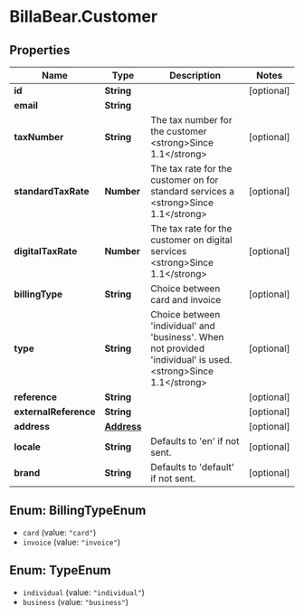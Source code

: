 # BillaBear.Customer

## Properties
Name | Type | Description | Notes
------------ | ------------- | ------------- | -------------
**id** | **String** |  | [optional] 
**email** | **String** |  | 
**taxNumber** | **String** | The tax number for the customer &lt;strong&gt;Since 1.1&lt;/strong&gt; | [optional] 
**standardTaxRate** | **Number** | The tax rate for the customer on for standard services a &lt;strong&gt;Since 1.1&lt;/strong&gt; | [optional] 
**digitalTaxRate** | **Number** | The tax rate for the customer on digital services &lt;strong&gt;Since 1.1&lt;/strong&gt; | [optional] 
**billingType** | **String** | Choice between card and invoice | [optional] 
**type** | **String** | Choice between &#x27;individual&#x27; and &#x27;business&#x27;. When not provided &#x27;individual&#x27; is used. &lt;strong&gt;Since 1.1&lt;/strong&gt; | [optional] 
**reference** | **String** |  | [optional] 
**externalReference** | **String** |  | [optional] 
**address** | [**Address**](Address.md) |  | [optional] 
**locale** | **String** | Defaults to &#x27;en&#x27; if not sent. | [optional] 
**brand** | **String** | Defaults to &#x27;default&#x27; if not sent. | [optional] 

<a name="BillingTypeEnum"></a>
## Enum: BillingTypeEnum

* `card` (value: `"card"`)
* `invoice` (value: `"invoice"`)


<a name="TypeEnum"></a>
## Enum: TypeEnum

* `individual` (value: `"individual"`)
* `business` (value: `"business"`)

